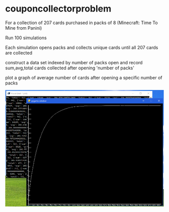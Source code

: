 # couponcollectorproblem

For a collection of 207 cards purchased in packs of 8 (Minecraft: Time To Mine from Panini)

Run 100 simulations

Each simulation opens packs and collects unique cards until all 207 cards are collected

construct a data set indexed by number of packs open and record sum,avg,total cards collected after opening 'number of packs'

plot a graph of average number of cards after opening a specific number of packs

![image](screenshot.png)
